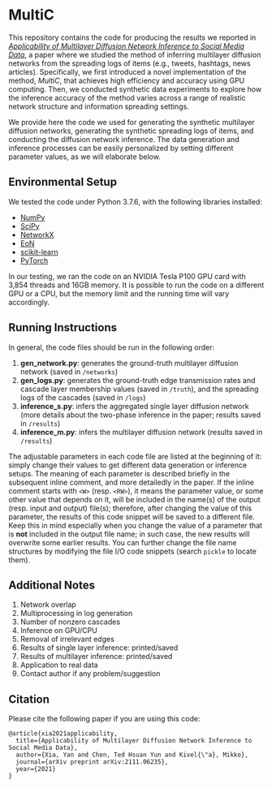 # MultiC
This repository contains the code for producing the results we reported in [*Applicability of Multilayer Diffusion Network Inference to Social Media Data*](https://arxiv.org/abs/2111.06235), a paper where we studied the method of inferring multilayer diffusion networks from the spreading logs of items (e.g., tweets, hashtags, news articles). Specifically, we first introduced a novel implementation of the method, *MultiC*, that achieves high efficiency and accuracy using GPU computing. Then, we conducted synthetic data experiments to explore how the inference accuracy of the method varies across a range of realistic network structure and information spreading settings. 

We provide here the code we used for generating the synthetic multilayer diffusion networks, generating the synthetic spreading logs of items, and conducting the diffusion network inference. The data generation and inference processes can be easily personalized by setting different parameter values, as we will elaborate below.

## Environmental Setup
We tested the code under Python 3.7.6, with the following libraries installed:
- [NumPy](https://numpy.org/install/)
- [SciPy](https://scipy.org/install/)
- [NetworkX](https://networkx.org/documentation/stable/install.html)
- [EoN](https://epidemicsonnetworks.readthedocs.io/en/latest/GettingStarted.html)
- [scikit-learn](https://scikit-learn.org/stable/install.html)
- [PyTorch](https://pytorch.org/get-started/locally/)

In our testing, we ran the code on an NVIDIA Tesla P100 GPU card with 3,854 threads and 16GB memory. It is possible to run the code on a different GPU or a CPU, but the memory limit and the running time will vary accordingly.

## Running Instructions
In general, the code files should be run in the following order:
1. **gen_network.py**: generates the ground-truth multilayer diffusion network (saved in `/networks`)
2. **gen_logs.py**: generates the ground-truth edge transmission rates and cascade layer membership values (saved in `/truth`), and the spreading logs of the cascades (saved in `/logs`)
3. **inference_s.py**: infers the aggregated single layer diffusion network (more details about the two-phase inference in the paper; results saved in `/results`)
4. **inference_m.py**: infers the multilayer diffusion network (results saved in `/results`)

The adjustable parameters in each code file are listed at the beginning of it: simply change their values to get different data generation or inference setups. The meaning of each parameter is described briefly in the subsequent inline comment, and more detailedly in the paper. If the inline comment starts with `<W>` (resp. `<RW>`), it means the parameter value, or some other value that depends on it, will be included in the name(s) of the output (resp. input and output) file(s); therefore, after changing the value of this parameter, the results of this code snippet will be saved to a different file. Keep this in mind especially when you change the value of a parameter that is **not** included in the output file name; in such case, the new results will overwrite some earlier results. You can further change the file name structures by modifying the file I/O code snippets (search `pickle` to locate them).

## Additional Notes
1. Network overlap
2. Multiprocessing in log generation
3. Number of nonzero cascades
4. Inference on GPU/CPU
5. Removal of irrelevant edges
6. Results of single layer inference: printed/saved
7. Results of multilayer inference: printed/saved
8. Application to real data
9. Contact author if any problem/suggestion

## Citation
Please cite the following paper if you are using this code:
```
@article{xia2021applicability,
  title={Applicability of Multilayer Diffusion Network Inference to Social Media Data},
  author={Xia, Yan and Chen, Ted Hsuan Yun and Kivel{\"a}, Mikko},
  journal={arXiv preprint arXiv:2111.06235},
  year={2021}
}
```
